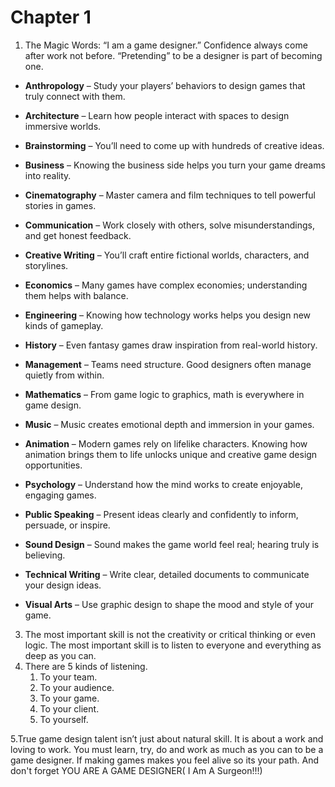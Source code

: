 # **Chapter 1**

1. The Magic Words: “I am a game designer.” Confidence always come after work not before. “Pretending” to be a designer is part of becoming one.


- **Anthropology** – Study your players’ behaviors to design games that truly connect with them.
    
- **Architecture** – Learn how people interact with spaces to design immersive worlds.
    
- **Brainstorming** – You’ll need to come up with hundreds of creative ideas.
    
- **Business** – Knowing the business side helps you turn your game dreams into reality.
    
- **Cinematography** – Master camera and film techniques to tell powerful stories in games.
    
- **Communication** – Work closely with others, solve misunderstandings, and get honest feedback.
    
- **Creative Writing** – You’ll craft entire fictional worlds, characters, and storylines.
    
- **Economics** – Many games have complex economies; understanding them helps with balance.
    
- **Engineering** – Knowing how technology works helps you design new kinds of gameplay.
    
- **History** – Even fantasy games draw inspiration from real-world history.
    
- **Management** – Teams need structure. Good designers often manage quietly from within.
    
- **Mathematics** – From game logic to graphics, math is everywhere in game design.
    
- **Music** – Music creates emotional depth and immersion in your games.
	
- **Animation** – Modern games rely on lifelike characters. Knowing how animation brings them to life unlocks unique and creative game design opportunities.
	
-  **Psychology** – Understand how the mind works to create enjoyable, engaging games.
    
- **Public Speaking** – Present ideas clearly and confidently to inform, persuade, or inspire.
    
- **Sound Design** – Sound makes the game world feel real; hearing truly is believing.
    
- **Technical Writing** – Write clear, detailed documents to communicate your design ideas.
    
- **Visual Arts** – Use graphic design to shape the mood and style of your game.

3. The most important skill is not the creativity or critical thinking or even logic. The most important skill is to listen to everyone and everything as deep as you can.
4. There are 5 kinds of listening.
	1. To your team.
	2. To your audience.
	3. To your game.
	4. To your client.
	5. To yourself.

  5.True game design talent isn’t just about natural skill. It is about a work and loving to work. You must learn, try, do and work as much as you can to be a game designer. If making games makes you feel alive so its your path. And don't forget YOU ARE A GAME DESIGNER( I Am A Surgeon!!!)

